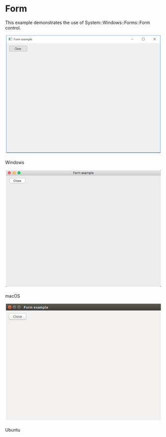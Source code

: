 # Form

This example demonstrates the use of System::Windows::Forms::Form control.

![GitHub Logo](../../../docs/Pictures/Examples/Forms/FormW.png)

Windows

![GitHub Logo](../../../docs/Pictures/Examples/Forms/FormM.png)

macOS

![GitHub Logo](../../../docs/Pictures/Examples/Forms/FormU.png)

Ubuntu
